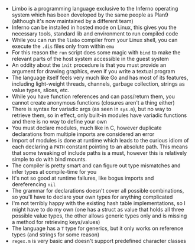- Limbo is a programming language exclusive to the Inferno operating
  system which has been developed by the same people as Plan9
  (although it's now maintained by a different team)
- Inferno can be installed in hosted mode on Linux, this gives you the
  necessary tools, standard lib and environment to run compiled code
- While you can run the `limbo` compiler from your Linux shell, you
  can execute the `.dis` files only from within `emu`
- For this reason the `run` script does some magic with `bind` to make
  the relevant parts of the host system accessible in the guest system
- An oddity about the `init` procedure is that you must provide an
  argument for drawing graphics, even if you write a textual program
- The language itself feels very much like Go and has most of its
  features, including light-weight threads, channels, garbage
  collection, strings as value types, slices, etc.
- While you have function references and can pass/return them, you
  cannot create anonymous functions (closures aren't a thing either)
- There is syntax for variadic args (as seen in `sys.m`), but no way
  to retrieve them, so in effect, only built-in modules have variadic
  functions and there is no way to define your own
- You must declare modules, much like in C, however duplicate
  declarations from multiple imports are considered an error
- Import of modules is done at runtime which leads to the curious
  idiom of each declaring a `PATH` constant pointing to an absolute
  path.  This means that some tweaking of include paths is a must,
  however this is relatively simple to do with bind mounts.
- The compiler is pretty smart and can figure out type mismatches and
  infer types at compile-time for you
- It's not so good at runtime failures, like bogus imports and
  dereferencing `nil`
- The grammar for declarations doesn't cover all possible
  combinations, so you'll have to declare your own types for anything
  complicated
- I'm not terribly happy with the existing hash table implementations,
  so I might have to do my own (one has a struct as value that holds
  all three possible value types, the other allows generic types only
  and is missing a method for retrieving keys/values)
- The language has a `T` type for generics, but it only works on
  reference types (and strings for some reason)
- `regex.m` is very basic and doesn't support predefined character
  classes
